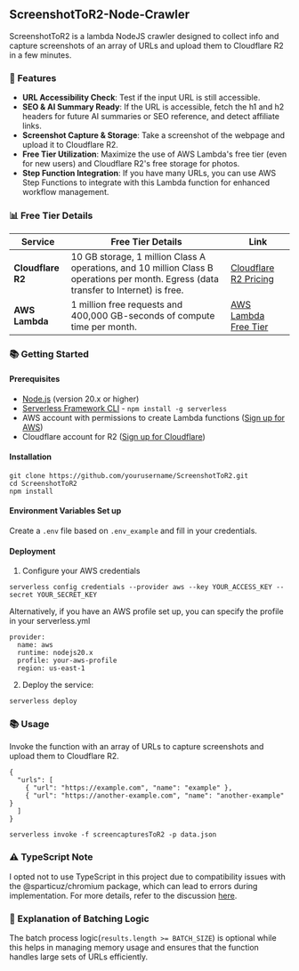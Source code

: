 ## ScreenshotToR2-Node-Crawler

ScreenshotToR2 is a lambda NodeJS crawler designed to collect info and capture screenshots of an array of URLs and upload them to Cloudflare R2 in a few minutes. 

### 🚀 Features
- **URL Accessibility Check**: Test if the input URL is still accessible.
- **SEO & AI Summary Ready**: If the URL is accessible, fetch the h1 and h2 headers for future AI summaries or SEO reference, and detect affiliate links.
- **Screenshot Capture & Storage**: Take a screenshot of the webpage and upload it to Cloudflare R2.
- **Free Tier Utilization**: Maximize the use of AWS Lambda's free tier (even for new users) and Cloudflare R2's free storage for photos.
- **Step Function Integration**: If you have many URLs, you can use AWS Step Functions to integrate with this Lambda function for enhanced workflow management.

### 📊 Free Tier Details

| Service            | Free Tier Details                                                                                                  | Link                                                                                      |
|--------------------|--------------------------------------------------------------------------------------------------------------------|-------------------------------------------------------------------------------------------|
| **Cloudflare R2**  | 10 GB storage, 1 million Class A operations, and 10 million Class B operations per month. Egress (data transfer to Internet) is free. | [Cloudflare R2 Pricing](https://developers.cloudflare.com/r2/)                            |
| **AWS Lambda**     | 1 million free requests and 400,000 GB-seconds of compute time per month.                                          | [AWS Lambda Free Tier](https://aws.amazon.com/free/compute/lambda/)                       |


### 📚 Getting Started

#### Prerequisites
- [Node.js](https://nodejs.org/en/) (version 20.x or higher)
- [Serverless Framework CLI](https://www.serverless.com/framework/docs/getting-started/) - `npm install -g serverless`
- AWS account with permissions to create Lambda functions ([Sign up for AWS](https://aws.amazon.com/free/))
- Cloudflare account for R2 ([Sign up for Cloudflare](https://dash.cloudflare.com/sign-up))

#### Installation
```
git clone https://github.com/yourusername/ScreenshotToR2.git
cd ScreenshotToR2
npm install
```

#### Environment Variables Set up
Create a `.env` file based on `.env_example` and fill in your credentials.

#### Deployment
1. Configure your AWS credentials
```
serverless config credentials --provider aws --key YOUR_ACCESS_KEY --secret YOUR_SECRET_KEY

```
Alternatively, if you have an AWS profile set up, you can specify the profile in your serverless.yml
```
provider:
  name: aws
  runtime: nodejs20.x
  profile: your-aws-profile
  region: us-east-1
```

2. Deploy the service:
```
serverless deploy
```

### 📚 Usage
Invoke the function with an array of URLs to capture screenshots and upload them to Cloudflare R2.
```
{
  "urls": [
    { "url": "https://example.com", "name": "example" },
    { "url": "https://another-example.com", "name": "another-example" }
  ]
}
```

```
serverless invoke -f screencapturesToR2 -p data.json

```

### ⚠️ TypeScript Note
I opted not to use TypeScript in this project due to compatibility issues with the @sparticuz/chromium package, which can lead to errors during implementation. For more details, refer to the discussion [here](https://atsss.medium.com/screenshot-system-with-node-js-and-lambda-da93f6148455).


### 📂 Explanation of Batching Logic
The batch process logic(`results.length >= BATCH_SIZE`) is optional while this helps in managing memory usage and ensures that the function handles large sets of URLs efficiently.
